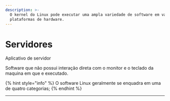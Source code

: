```yaml
---
description: >-
  O kernel do Linux pode executar uma ampla variedade de software em varias
  plataformas de hardware.
---
```


# Servidores

Aplicativo de servidor

Software que não possui interação direta com o monitor e o teclado da maquina em que e executado.

{% hint style="info" %}
O software Linux geralmente se enquadra em uma de quatro categorias;
{% endhint %}

***
